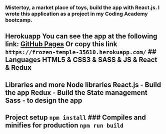 ### Mistertoy, a market place of toys, build the app with React.js. I wrote this application as a project in my Coding Academy bootcamp.

## Herokuapp You can see the app at the following link: [GitHub Pages](https://frozen-temple-35610.herokuapp.com/) Or copy this link `https://frozen-temple-35610.herokuapp.com/` ## Languages HTML5 & CSS3 & SASS & JS & React & Redux
## Libraries and more Node libraries React.js - Build the app Redux - Build the State management Sass - to design the app
## Project setup ``` npm install ``` ### Compiles and minifies for production ``` npm run build ```
